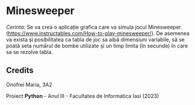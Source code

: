 # Minesweeper

_Cerinta:_ Se va crea o aplicație grafica care va simula jocul Minesweeper. (https://www.instructables.com/How-to-play-minesweeper/). De asemenea va exista și posibilitatea ca tabla de joc sa aibă dimensiuni variabile, să se poată seta numărul de bombe utilizate și un timp limita (în secunde) în care sa se rezolve tabla.

## Credits

  Onofrei Maria, 3A2

Proiect __Python__ - Anul III - Facultatea de Informatica Iasi (2023)
